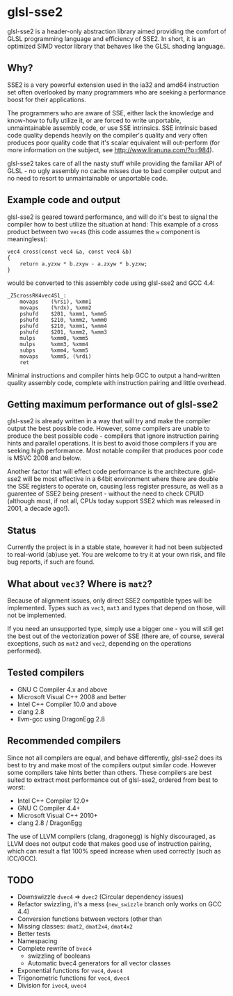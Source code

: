 # glsl-sse2

glsl-sse2 is a header-only abstraction library aimed providing the comfort
of GLSL programming language and efficiency of SSE2. In short, it is an optimized
SIMD vector library that behaves like the GLSL shading language.

## Why?

SSE2 is a very powerful extension used in the ia32 and amd64 instruction set
often overlooked by many programmers who are seeking a performance boost for
their applications.

The programmers who are aware of SSE, either lack the knowledge and know-how to
fully utilize it, or are forced to write unportable, unmaintainable assembly
code, or use SSE intrinsics. SSE intrinsic based code quality depends heavily on
the compiler's quality and very often produces poor quality code that it's
scalar equivalent will out-perform (for more information on the subject,
see http://www.liranuna.com/?p=984).

glsl-sse2 takes care of all the nasty stuff while providing the familiar API of
GLSL - no ugly assembly no cache misses due to bad compiler output and no need
to resort to unmaintainable or unportable code.

## Example code and output

glsl-sse2 is geared toward performance, and will do it's best to signal the
compiler how to best utilize the situation at hand:
This example of a cross product between two `vec4`s (this code assumes the
`w` component is meaningless):

    vec4 cross(const vec4 &a, const vec4 &b)
    {
	    return a.yzxw * b.zxyw - a.zxyw * b.yzxw;
    }

would be converted to this assembly code using glsl-sse2 and GCC 4.4:

    _Z5crossRK4vec4S1_:
        movaps    (%rsi), %xmm1
        movaps    (%rdx), %xmm2
        pshufd    $201, %xmm1, %xmm5
        pshufd    $210, %xmm2, %xmm0
        pshufd    $210, %xmm1, %xmm4
        pshufd    $201, %xmm2, %xmm3
        mulps     %xmm0, %xmm5
        mulps     %xmm3, %xmm4
        subps     %xmm4, %xmm5
        movaps    %xmm5, (%rdi)
        ret

Minimal instructions and compiler hints help GCC to output a hand-written 
quality assembly code, complete with instruction pairing and little overhead.
        
## Getting maximum performance out of glsl-sse2

glsl-sse2 is already written in a way that will try and make the compiler output
the best possible code. However, some compilers are unable to produce the best
possible code - compilers that ignore instruction pairing hints and parallel
operations. It is best to avoid those compilers if you are seeking high
performance.
Most notable compiler that produces poor code is MSVC 2008 and below.

Another factor that will effect code performance is the architecture. glsl-sse2
will be most effective in a 64bit environment where there are double the SSE
registers to operate on, causing less register pressure, as well as a guarentee
of SSE2 being present - without the need to check CPUID (although most, if not
all, CPUs today support SSE2 which was released in 2001, a decade ago!).

## Status

Currently the project is in a stable state, however it had not been subjected
to real-world (ab)use yet. You are welcome to try it at your own risk, and file 
bug reports, if such are found.

## What about `vec3`? Where is `mat2`?

Because of alignment issues, only direct SSE2 compatible types will be
implemented. Types such as `vec3`, `mat3` and types that depend on those,
will not be implemented.

If you need an unsupported type, simply use a bigger one - you will still get 
the best out of the vectorization power of SSE (there are, of course, several
exceptions, such as `mat2` and `vec2`, depending on the operations performed).

## Tested compilers

 * GNU C Compiler 4.x and above
 * Microsoft Visual C++ 2008 and better
 * Intel C++ Compiler 10.0 and above
 * clang 2.8
 * llvm-gcc using DragonEgg 2.8

## Recommended compilers

Since not all compilers are equal, and behave differently, glsl-sse2 does its
best to try and make most of the compilers output similar code. However some
compilers take hints better than others. These compilers are best suited to
extract most performance out of glsl-sse2, ordered from best to worst:

 * Intel C++ Compiler 12.0+
 * GNU C Compiler 4.4+
 * Microsoft Visual C++ 2010+
 * clang 2.8 / DragonEgg
 
The use of LLVM compilers (clang, dragonegg) is highly discouraged, as LLVM does
not output code that makes good use of instruction pairing, which can result a 
flat 100% speed increase when used correctly (such as ICC/GCC).
 
## TODO
 - Downswizzle `dvec4` => `dvec2` (Circular dependency issues) 
 - Refactor swizzling, it's a mess (`new_swizzle` branch only works on GCC 4.4)
 - Conversion functions between vectors (other than 
 - Missing classes: `dmat2`, `dmat2x4`, `dmat4x2`
 - Better tests
 - Namespacing
 - Complete rewrite of `bvec4`
 	- swizzling of booleans
 	- Automatic bvec4 generators for all vector classes 
 - Exponential functions for `vec4`, `dvec4`
 - Trigonometric functions for `vec4`, `dvec4`
 - Division for `ivec4`, `uvec4`
